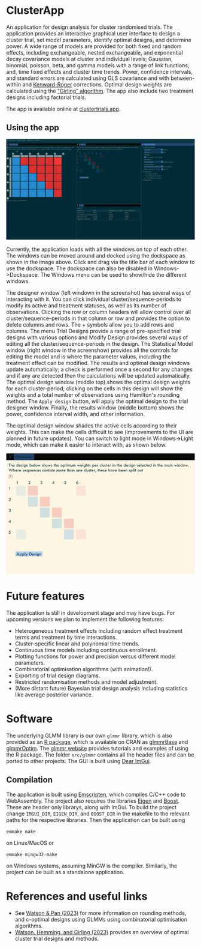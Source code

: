 ﻿# ClusterApp
An application for design analysis for cluster randomised trials. The application provides an interactive graphical user interface to design a cluster trial, set model parameters, identify optimal designs, and determine power. A wide range of models are provided for both fixed and random effects, including exchangeable, nested exchangeable, and exponential decay covariance models at cluster and individual levels; Gaussian, binomial, poisson, beta, and gamma models with a range of link functions; and, time fixed effects and cluster time trends. Power, confidence intervals, and standard errors are calculated using GLS covariance and with between-within and [Kenward-Roger](https://doi.org/10.2307/2533558) corrections. Optimal design weights are calculated using the ["Girling" algorithm](https://doi.org/10.2307/2533558). The app also include two treatment designs including factorial trials.

The app is available online at [clustertrials.app](https://www.clustertrials.app/).

## Using the app

![](clusterapp1.png)

Currently, the application loads with all the windows on top of each other. The windows can be moved around and docked using the dockspace as shown in the image above. Click and drag via the title bar of each window to use the dockspace. The dockspace can also be disabled in Windows->Dockspace. The Windows menu can be used to show/hide the different windows. 

The designer window (left windown in the screenshot) has several ways of interacting with it. You can click individual cluster/sequence-periods to modify its active and treatment statuses, as well as its number of observations. Clicking the row or column headers will allow control over all cluster/sequence-periods in that column or row and provides the option to delete columns and rows. The + symbols allow you to add rows and columns. The menu Trial Designs provide a range of pre-specified trial designs with various options and Modify Design provides several ways of editing all the cluster/sequence-periods in the design. The Statistical Model window (right window in the screenshow) provides all the controls for editing the model and is where the parameter values, including the treatment effect can be modified. The results and optimal design windows update automatically; a check is performed once a second for any changes and if any are detected then the calculations will be updated automatically. The optimal design window (middle top) shows the optimal design weights for each cluster-period; clicking on the cells in this design will show the weights and a total number of observations using Hamilton's rounding method. The `Apply design` button, will apply the optimal design to the trial designer window. Finally, the results window (middle bottom) shows the power, confidence interval width, and other information. 

The optimal design window shades the active cells according to their weights. This can make the cells difficult to see (improvements to the UI are planned in future updates). You can switch to light mode in Windows->Light mode, which can make it easier to interact with, as shown below.

![](clusterapp_lightmode.png)

# Future features
The application is still in development stage and may have bugs. For upcoming versions we plan to implement the following features:

- Heterogeneous treatment effects including random effect treatment terms and treatment by time interactions.
- Cluster-specific linear and polynomial time trends.
- Continuous time models including continuous enrollment.
- Plotting functions for power and precision versus different model parameters.
- Combinatorial optimisation algorithms (with animation!).
- Exporting of trial design diagrams.
- Restricted randomisation methods and model adjustment.
- (More distant future) Bayesian trial design analysis including statistics like average posterior variance.

# Software
The underlying GLMM library is our own `glmmr` library, which is also provided as an [R package](https://samuel-watson.github.io/glmmr-web/), which is available on CRAN as [glmmrBase](https://cran.rstudio.com/web/packages/glmmrBase/index.html) and [glmmrOptim](https://cran.rstudio.com/web/packages/glmmrOptim/index.html). The [glmmr website](https://samuel-watson.github.io/glmmr-web/) provides tutorials and examples of using the R package. The folder `src/glmmr` contains all the header files and can be ported to other projects. The GUI is built using [Dear ImGui](https://github.com/ocornut/imgui).

## Compilation
The application is built using [Emscripten](https://emscripten.org/), which compiles C/C++ code to WebAssembly. The project also requires the libraries [Eigen](https://eigen.tuxfamily.org/index.php?title=Main_Page) and [Boost](https://www.boost.org/). These are header only librarys, along with ImGui. To build the project change `IMGUI_DIR`, `EIGEN_DIR`, and `BOOST_DIR` in the makefile to the relevant paths for the respective libraries. Then the application can be built using
```
emmake make
```
on Linux/MacOS or
```
emmake mingw32-make
```
on Windows systems, assuming MinGW is the compiler. Similarly, the project can be built as a standalone application.

# References and useful links

- See [Watson & Pan (2023)](https://doi.org/10.1007/s11222-023-10280-w) for more information on rounding methods, and c-optimal designs using GLMMs using combinatorial optimisation algorithms.
- [Watson, Hemming, and Girling (2023)](https://arxiv.org/abs/2303.07953) provides an overview of optimal cluster trial designs and methods.

